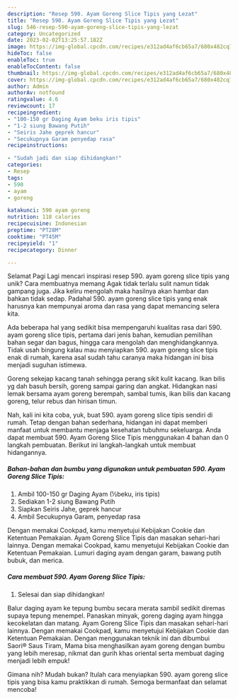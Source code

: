 ```yaml
---
description: "Resep 590. Ayam Goreng Slice Tipis yang Lezat"
title: "Resep 590. Ayam Goreng Slice Tipis yang Lezat"
slug: 546-resep-590-ayam-goreng-slice-tipis-yang-lezat
category: Uncategorized
date: 2023-02-02T13:25:57.182Z
image: https://img-global.cpcdn.com/recipes/e312ad4af6cb65a7/680x482cq70/590-ayam-goreng-slice-tipis-foto-resep-utama.jpg
hideToc: false
enableToc: true
enableTocContent: false
thumbnail: https://img-global.cpcdn.com/recipes/e312ad4af6cb65a7/680x482cq70/590-ayam-goreng-slice-tipis-foto-resep-utama.jpg
cover: https://img-global.cpcdn.com/recipes/e312ad4af6cb65a7/680x482cq70/590-ayam-goreng-slice-tipis-foto-resep-utama.jpg
author: Admin
authorAv: notfound
ratingvalue: 4.6
reviewcount: 17
recipeingredient:
- "100-150 gr Daging Ayam beku iris tipis"
- "1-2 siung Bawang Putih"
- "Seiris Jahe geprek hancur"
- "Secukupnya Garam penyedap rasa"
recipeinstructions:

- "Sudah jadi dan siap dihidangkan!"
categories:
- Resep
tags:
- 590
- ayam
- goreng

katakunci: 590 ayam goreng 
nutrition: 118 calories
recipecuisine: Indonesian
preptime: "PT28M"
cooktime: "PT45M"
recipeyield: "1"
recipecategory: Dinner

---
```



Selamat Pagi Lagi mencari inspirasi resep 590. ayam goreng slice tipis yang unik? Cara membuatnya memang Agak tidak terlalu sulit namun tidak gampang juga. Jika keliru mengolah maka hasilnya akan hambar dan bahkan tidak sedap. Padahal 590. ayam goreng slice tipis yang enak harusnya kan mempunyai aroma dan rasa yang dapat memancing selera kita.


Ada beberapa hal yang sedikit bisa mempengaruhi kualitas rasa dari 590. ayam goreng slice tipis, pertama dari jenis bahan, kemudian pemilihan bahan segar dan bagus, hingga cara mengolah dan menghidangkannya. Tidak usah bingung kalau mau menyiapkan 590. ayam goreng slice tipis enak di rumah, karena asal sudah tahu caranya maka hidangan ini bisa menjadi suguhan istimewa.

Goreng sekejap kacang tanah sehingga perang sikit kulit kacang. Ikan bilis yg dah basuh bersih, goreng sampai garing dan angkat. Hidangkan nasi lemak bersama ayam goreng berempah, sambal tumis, ikan bilis dan kacang goreng, telur rebus dan hirisan timun.


Nah, kali ini kita coba, yuk, buat 590. ayam goreng slice tipis sendiri di rumah. Tetap dengan bahan sederhana, hidangan ini dapat memberi manfaat untuk membantu menjaga kesehatan tubuhmu sekeluarga. Anda dapat membuat 590. Ayam Goreng Slice Tipis menggunakan 4 bahan dan 0 langkah pembuatan. Berikut ini langkah-langkah untuk membuat hidangannya.

<!--inarticleads1-->

##### Bahan-bahan dan bumbu yang digunakan untuk pembuatan 590. Ayam Goreng Slice Tipis:

1. Ambil 100-150 gr Daging Ayam (½beku, iris tipis)
1. Sediakan 1-2 siung Bawang Putih
1. Siapkan Seiris Jahe, geprek hancur
1. Ambil Secukupnya Garam, penyedap rasa


Dengan memakai Cookpad, kamu menyetujui Kebijakan Cookie dan Ketentuan Pemakaian. Ayam Goreng Slice Tipis dan masakan sehari-hari lainnya. Dengan memakai Cookpad, kamu menyetujui Kebijakan Cookie dan Ketentuan Pemakaian. Lumuri daging ayam dengan garam, bawang putih bubuk, dan merica. 

<!--inarticleads2-->

##### Cara membuat 590. Ayam Goreng Slice Tipis:


1. Selesai dan siap dihidangkan!

Balur daging ayam ke tepung bumbu secara merata sambil sedikit diremas supaya tepung menempel. Panaskan minyak, goreng daging ayam hingga kecokelatan dan matang. Ayam Goreng Slice Tipis dan masakan sehari-hari lainnya. Dengan memakai Cookpad, kamu menyetujui Kebijakan Cookie dan Ketentuan Pemakaian. Dengan menggunakan teknik ini dan dibumbui Saori® Saus Tiram, Mama bisa menghasilkan ayam goreng dengan bumbu yang lebih meresap, nikmat dan gurih khas oriental serta membuat daging menjadi lebih empuk! 

Gimana nih? Mudah bukan? Itulah cara menyiapkan 590. ayam goreng slice tipis yang bisa kamu praktikkan di rumah. Semoga bermanfaat dan selamat mencoba!
